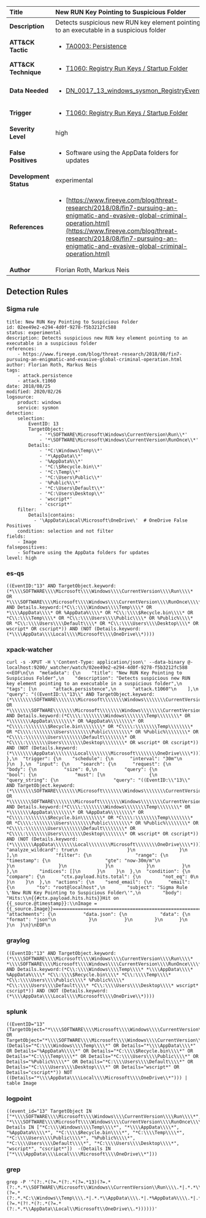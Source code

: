 | Title                    | New RUN Key Pointing to Suspicious Folder       |
|:-------------------------|:------------------|
| **Description**          | Detects suspicious new RUN key element pointing to an executable in a suspicious folder |
| **ATT&amp;CK Tactic**    |  <ul><li>[TA0003: Persistence](https://attack.mitre.org/tactics/TA0003)</li></ul>  |
| **ATT&amp;CK Technique** | <ul><li>[T1060: Registry Run Keys / Startup Folder](https://attack.mitre.org/techniques/T1060)</li></ul>  |
| **Data Needed**          | <ul><li>[DN_0017_13_windows_sysmon_RegistryEvent](../Data_Needed/DN_0017_13_windows_sysmon_RegistryEvent.md)</li></ul>  |
| **Trigger**              | <ul><li>[T1060: Registry Run Keys / Startup Folder](../Triggers/T1060.md)</li></ul>  |
| **Severity Level**       | high |
| **False Positives**      | <ul><li>Software using the AppData folders for updates</li></ul>  |
| **Development Status**   | experimental |
| **References**           | <ul><li>[https://www.fireeye.com/blog/threat-research/2018/08/fin7-pursuing-an-enigmatic-and-evasive-global-criminal-operation.html](https://www.fireeye.com/blog/threat-research/2018/08/fin7-pursuing-an-enigmatic-and-evasive-global-criminal-operation.html)</li></ul>  |
| **Author**               | Florian Roth, Markus Neis |


## Detection Rules

### Sigma rule

```
title: New RUN Key Pointing to Suspicious Folder
id: 02ee49e2-e294-4d0f-9278-f5b3212fc588
status: experimental
description: Detects suspicious new RUN key element pointing to an executable in a suspicious folder
references:
    - https://www.fireeye.com/blog/threat-research/2018/08/fin7-pursuing-an-enigmatic-and-evasive-global-criminal-operation.html
author: Florian Roth, Markus Neis
tags:
    - attack.persistence
    - attack.t1060
date: 2018/08/25
modified: 2020/02/26
logsource:
    product: windows
    service: sysmon
detection:
    selection:
        EventID: 13
        TargetObject: 
            - '*\SOFTWARE\Microsoft\Windows\CurrentVersion\Run\\*'
            - '*\SOFTWARE\Microsoft\Windows\CurrentVersion\RunOnce\\*'
        Details:
            - '*C:\Windows\Temp\\*'
            - '*\AppData\\*'
            - '%AppData%\\*'
            - '*C:\$Recycle.bin\\*'
            - '*C:\Temp\\*'
            - '*C:\Users\Public\\*'
            - '%Public%\\*'
            - '*C:\Users\Default\\*'
            - '*C:\Users\Desktop\\*'
            - 'wscript*'
            - 'cscript*'
    filter:
        Details|contains:
          - '\AppData\Local\Microsoft\OneDrive\'  # OneDrive False Positives
    condition: selection and not filter
fields:
    - Image
falsepositives:
    - Software using the AppData folders for updates
level: high

```





### es-qs
    
```
((EventID:"13" AND TargetObject.keyword:(*\\\\SOFTWARE\\\\Microsoft\\\\Windows\\\\CurrentVersion\\\\Run\\\\* OR *\\\\SOFTWARE\\\\Microsoft\\\\Windows\\\\CurrentVersion\\\\RunOnce\\\\*) AND Details.keyword:(*C\\:\\\\Windows\\\\Temp\\\\* OR *\\\\AppData\\\\* OR %AppData%\\\\* OR *C\\:\\\\$Recycle.bin\\\\* OR *C\\:\\\\Temp\\\\* OR *C\\:\\\\Users\\\\Public\\\\* OR %Public%\\\\* OR *C\\:\\\\Users\\\\Default\\\\* OR *C\\:\\\\Users\\\\Desktop\\\\* OR wscript* OR cscript*)) AND (NOT (Details.keyword:(*\\\\AppData\\\\Local\\\\Microsoft\\\\OneDrive\\*))))
```


### xpack-watcher
    
```
curl -s -XPUT -H \'Content-Type: application/json\' --data-binary @- localhost:9200/_watcher/watch/02ee49e2-e294-4d0f-9278-f5b3212fc588 <<EOF\n{\n  "metadata": {\n    "title": "New RUN Key Pointing to Suspicious Folder",\n    "description": "Detects suspicious new RUN key element pointing to an executable in a suspicious folder",\n    "tags": [\n      "attack.persistence",\n      "attack.t1060"\n    ],\n    "query": "((EventID:\\"13\\" AND TargetObject.keyword:(*\\\\\\\\SOFTWARE\\\\\\\\Microsoft\\\\\\\\Windows\\\\\\\\CurrentVersion\\\\\\\\Run\\\\\\\\* OR *\\\\\\\\SOFTWARE\\\\\\\\Microsoft\\\\\\\\Windows\\\\\\\\CurrentVersion\\\\\\\\RunOnce\\\\\\\\*) AND Details.keyword:(*C\\\\:\\\\\\\\Windows\\\\\\\\Temp\\\\\\\\* OR *\\\\\\\\AppData\\\\\\\\* OR %AppData%\\\\\\\\* OR *C\\\\:\\\\\\\\$Recycle.bin\\\\\\\\* OR *C\\\\:\\\\\\\\Temp\\\\\\\\* OR *C\\\\:\\\\\\\\Users\\\\\\\\Public\\\\\\\\* OR %Public%\\\\\\\\* OR *C\\\\:\\\\\\\\Users\\\\\\\\Default\\\\\\\\* OR *C\\\\:\\\\\\\\Users\\\\\\\\Desktop\\\\\\\\* OR wscript* OR cscript*)) AND (NOT (Details.keyword:(*\\\\\\\\AppData\\\\\\\\Local\\\\\\\\Microsoft\\\\\\\\OneDrive\\\\*))))"\n  },\n  "trigger": {\n    "schedule": {\n      "interval": "30m"\n    }\n  },\n  "input": {\n    "search": {\n      "request": {\n        "body": {\n          "size": 0,\n          "query": {\n            "bool": {\n              "must": [\n                {\n                  "query_string": {\n                    "query": "((EventID:\\"13\\" AND TargetObject.keyword:(*\\\\\\\\SOFTWARE\\\\\\\\Microsoft\\\\\\\\Windows\\\\\\\\CurrentVersion\\\\\\\\Run\\\\\\\\* OR *\\\\\\\\SOFTWARE\\\\\\\\Microsoft\\\\\\\\Windows\\\\\\\\CurrentVersion\\\\\\\\RunOnce\\\\\\\\*) AND Details.keyword:(*C\\\\:\\\\\\\\Windows\\\\\\\\Temp\\\\\\\\* OR *\\\\\\\\AppData\\\\\\\\* OR %AppData%\\\\\\\\* OR *C\\\\:\\\\\\\\$Recycle.bin\\\\\\\\* OR *C\\\\:\\\\\\\\Temp\\\\\\\\* OR *C\\\\:\\\\\\\\Users\\\\\\\\Public\\\\\\\\* OR %Public%\\\\\\\\* OR *C\\\\:\\\\\\\\Users\\\\\\\\Default\\\\\\\\* OR *C\\\\:\\\\\\\\Users\\\\\\\\Desktop\\\\\\\\* OR wscript* OR cscript*)) AND (NOT (Details.keyword:(*\\\\\\\\AppData\\\\\\\\Local\\\\\\\\Microsoft\\\\\\\\OneDrive\\\\*))))",\n                    "analyze_wildcard": true\n                  }\n                }\n              ],\n              "filter": {\n                "range": {\n                  "timestamp": {\n                    "gte": "now-30m/m"\n                  }\n                }\n              }\n            }\n          }\n        },\n        "indices": []\n      }\n    }\n  },\n  "condition": {\n    "compare": {\n      "ctx.payload.hits.total": {\n        "not_eq": 0\n      }\n    }\n  },\n  "actions": {\n    "send_email": {\n      "email": {\n        "to": "root@localhost",\n        "subject": "Sigma Rule \'New RUN Key Pointing to Suspicious Folder\'",\n        "body": "Hits:\\n{{#ctx.payload.hits.hits}}Hit on {{_source.@timestamp}}:\\nImage = {{_source.Image}}================================================================================\\n{{/ctx.payload.hits.hits}}",\n        "attachments": {\n          "data.json": {\n            "data": {\n              "format": "json"\n            }\n          }\n        }\n      }\n    }\n  }\n}\nEOF\n
```


### graylog
    
```
((EventID:"13" AND TargetObject.keyword:(*\\\\SOFTWARE\\\\Microsoft\\\\Windows\\\\CurrentVersion\\\\Run\\\\* *\\\\SOFTWARE\\\\Microsoft\\\\Windows\\\\CurrentVersion\\\\RunOnce\\\\*) AND Details.keyword:(*C\\:\\\\Windows\\\\Temp\\\\* *\\\\AppData\\\\* %AppData%\\\\* *C\\:\\\\$Recycle.bin\\\\* *C\\:\\\\Temp\\\\* *C\\:\\\\Users\\\\Public\\\\* %Public%\\\\* *C\\:\\\\Users\\\\Default\\\\* *C\\:\\\\Users\\\\Desktop\\\\* wscript* cscript*)) AND (NOT (Details.keyword:(*\\\\AppData\\\\Local\\\\Microsoft\\\\OneDrive\\*))))
```


### splunk
    
```
((EventID="13" (TargetObject="*\\\\SOFTWARE\\\\Microsoft\\\\Windows\\\\CurrentVersion\\\\Run\\\\*" OR TargetObject="*\\\\SOFTWARE\\\\Microsoft\\\\Windows\\\\CurrentVersion\\\\RunOnce\\\\*") (Details="*C:\\\\Windows\\\\Temp\\\\*" OR Details="*\\\\AppData\\\\*" OR Details="%AppData%\\\\*" OR Details="*C:\\\\$Recycle.bin\\\\*" OR Details="*C:\\\\Temp\\\\*" OR Details="*C:\\\\Users\\\\Public\\\\*" OR Details="%Public%\\\\*" OR Details="*C:\\\\Users\\\\Default\\\\*" OR Details="*C:\\\\Users\\\\Desktop\\\\*" OR Details="wscript*" OR Details="cscript*")) NOT ((Details="*\\\\AppData\\\\Local\\\\Microsoft\\\\OneDrive\\*"))) | table Image
```


### logpoint
    
```
((event_id="13" TargetObject IN ["*\\\\SOFTWARE\\\\Microsoft\\\\Windows\\\\CurrentVersion\\\\Run\\\\*", "*\\\\SOFTWARE\\\\Microsoft\\\\Windows\\\\CurrentVersion\\\\RunOnce\\\\*"] Details IN ["*C:\\\\Windows\\\\Temp\\\\*", "*\\\\AppData\\\\*", "%AppData%\\\\*", "*C:\\\\$Recycle.bin\\\\*", "*C:\\\\Temp\\\\*", "*C:\\\\Users\\\\Public\\\\*", "%Public%\\\\*", "*C:\\\\Users\\\\Default\\\\*", "*C:\\\\Users\\\\Desktop\\\\*", "wscript*", "cscript*"])  -(Details IN ["*\\\\AppData\\\\Local\\\\Microsoft\\\\OneDrive\\*"]))
```


### grep
    
```
grep -P '^(?:.*(?=.*(?:.*(?=.*13)(?=.*(?:.*.*\\SOFTWARE\\Microsoft\\Windows\\CurrentVersion\\Run\\\\.*|.*.*\\SOFTWARE\\Microsoft\\Windows\\CurrentVersion\\RunOnce\\\\.*))(?=.*(?:.*.*C:\\Windows\\Temp\\\\.*|.*.*\\AppData\\\\.*|.*%AppData%\\\\.*|.*.*C:\\\\$Recycle\\.bin\\\\.*|.*.*C:\\Temp\\\\.*|.*.*C:\\Users\\Public\\\\.*|.*%Public%\\\\.*|.*.*C:\\Users\\Default\\\\.*|.*.*C:\\Users\\Desktop\\\\.*|.*wscript.*|.*cscript.*))))(?=.*(?!.*(?:.*(?=.*(?:.*.*\\AppData\\Local\\Microsoft\\OneDrive\\.*))))))'
```



